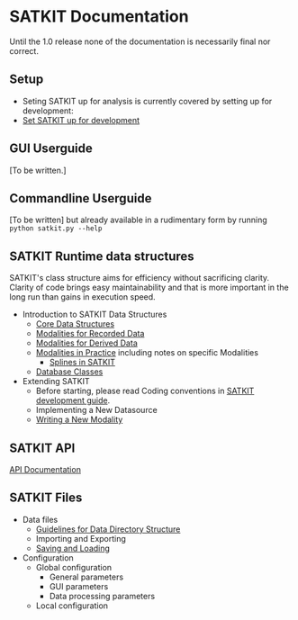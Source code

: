 <!--
Copyright (c) 2019-2025
Pertti Palo, Scott Moisik, Matthew Faytak, and Motoki Saito.

This file is part of Speech Articulation ToolKIT
(see https://github.com/giuthas/satkit/).

This program is free software: you can redistribute it and/or modify
it under the terms of the GNU General Public License as published by
the Free Software Foundation, either version 3 of the License, or
(at your option) any later version.

This program is distributed in the hope that it will be useful,
but WITHOUT ANY WARRANTY; without even the implied warranty of
MERCHANTABILITY or FITNESS FOR A PARTICULAR PURPOSE.  See the
GNU General Public License for more details.

You should have received a copy of the GNU General Public License
along with this program. If not, see <http://www.gnu.org/licenses/>.

The example data packaged with this program is licensed under the
Creative Commons Attribution-NonCommercial-ShareAlike 4.0
International (CC BY-NC-SA 4.0) License. You should have received a
copy of the Creative Commons Attribution-NonCommercial-ShareAlike 4.0
International (CC BY-NC-SA 4.0) License along with the data. If not,
see <https://creativecommons.org/licenses/by-nc-sa/4.0/> for details.

When using the toolkit for scientific publications, please cite the
articles listed in README.markdown. They can also be found in
citations.bib in BibTeX format.
-->

# SATKIT Documentation

Until the 1.0 release none of the documentation is necessarily final nor correct.

## Setup

- Seting SATKIT up for analysis is currently covered by setting up for development:
- [Set SATKIT up for development](SetupForDevelopment.markdown)

## GUI Userguide

[To be written.]

## Commandline Userguide

[To be written] but already available in a rudimentary form by running
`python satkit.py --help`

## SATKIT Runtime data structures

SATKIT's class structure aims for efficiency without sacrificing clarity. Clarity of code brings easy maintainability and that is more important in the long run than gains in execution speed.

- Introduction to SATKIT Data Structures
  - [Core Data Structures](CoreDataStructures.markdown)
  - [Modalities for Recorded Data](ModalitiesforRecordedData.markdown)
  - [Modalities for Derived Data](ModalitiesforDerivedData.markdown)
  - [Modalities in Practice](ModalitiesinPractice.markdown) including notes on
    specific Modalities
    - [Splines in SATKIT](Splines.markdown)
  - [Database Classes](DatabaseClasses.markdown)
- Extending SATKIT
  - Before starting, please read Coding conventions in [SATKIT development guide](SATKIT_development_guide.markdown).
  - Implementing a New Datasource
  - [Writing a New Modality](WritingNewModality.markdown)

## SATKIT API

[API Documentation](api/index.html)

## SATKIT Files

- Data files
  - [Guidelines for Data Directory Structure](DirectoryStructure.markdown)
  - Importing and Exporting
  - [Saving and Loading](Saving_and_loading.markdown)
- Configuration
  - Global configuration
    - General parameters
    - GUI parameters
    - Data processing parameters
  - Local configuration
